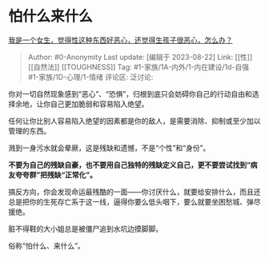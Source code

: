 # 怕什么来什么
[我是一个女生，觉得性这种东西好恶心，还觉得生孩子很恶心，怎么办？](https://www.zhihu.com/question/35435036/answer/3070455242)

> Author: #0-Anonymity
> Last update: [编辑于 2023-08-22]
> Link: [[性]] [[自然法]] [[TOUGHNESS]]
> Tag: #1-家族/1A-内外/1-内在建设/1d-自强 #1-家族/1D-心理/1-情绪
> 评论区:
> 泛讨论:

你对一切自然现象感到“恶心”、“恐惧”，归根到底只会妨碍你自己的行动自由和选择余地，让你自己更加脆弱和容易陷入绝望。

任何让你比别人容易陷入绝望的因素都是你的敌人，是需要消除、抑制或至少加以管理的东西。

溅到一身污水就会晕厥，这是残缺和遗憾，不是“个性”和“身份”。

**不要为自己的残缺自豪，也不要用自己独特的残缺定义自己，更不要尝试找到“病友夸夸群”把残缺“正常化”。**

搞反方向，你会发现命运最残酷的一面——你讨厌什么，就要给安排什么，而且还总是把你的生死存亡系于这一线，逼得你要么低头咽下，要么就要坐困愁城、弹尽援绝。

脏不得鞋的大小姐总是被僵尸追到水坑边摸脚脚。

俗称“怕什么、来什么”。
